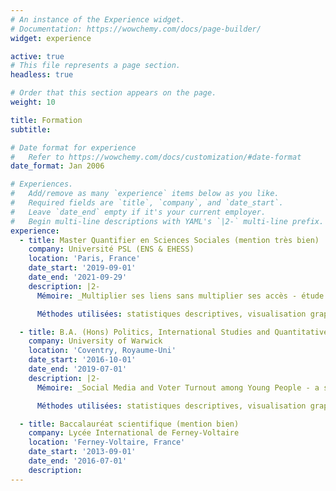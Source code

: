 ```yaml
---
# An instance of the Experience widget.
# Documentation: https://wowchemy.com/docs/page-builder/
widget: experience

active: true
# This file represents a page section.
headless: true

# Order that this section appears on the page.
weight: 10

title: Formation
subtitle:

# Date format for experience
#   Refer to https://wowchemy.com/docs/customization/#date-format
date_format: Jan 2006

# Experiences.
#   Add/remove as many `experience` items below as you like.
#   Required fields are `title`, `company`, and `date_start`.
#   Leave `date_end` empty if it's your current employer.
#   Begin multi-line descriptions with YAML's `|2-` multi-line prefix.
experience:
  - title: Master Quantifier en Sciences Sociales (mention très bien)
    company: Université PSL (ENS & EHESS)
    location: 'Paris, France'
    date_start: '2019-09-01'
    date_end: '2021-09-29'
    description: |2-
      Mémoire: _Multiplier ses liens sans multiplier ses accès - étude du réseau diplomatique des ambassades multiples_

      Méthodes utilisées: statistiques descriptives, visualisation graphique, analyse des réseaux, cartographie.

  - title: B.A. (Hons) Politics, International Studies and Quantitative Methods (2:1)
    company: University of Warwick
    location: 'Coventry, Royaume-Uni'
    date_start: '2016-10-01'
    date_end: '2019-07-01'
    description: |2-
      Mémoire: _Social Media and Voter Turnout among Young People - a study of the 2017 French Presidential Elections_

      Méthodes utilisées: statistiques descriptives, visualisation graphique, régressions logistiques binomiales et multinomiales.

  - title: Baccalauréat scientifique (mention bien)
    company: Lycée International de Ferney-Voltaire
    location: 'Ferney-Voltaire, France'
    date_start: '2013-09-01'
    date_end: '2016-07-01'
    description:
---
```

